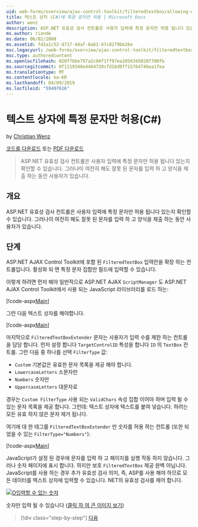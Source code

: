 ```yaml
---
uid: web-forms/overview/ajax-control-toolkit/filteredtextbox/allowing-only-certain-characters-in-a-text-box-cs
title: 텍스트 상자 (C#)에 특정 문자만 허용 | Microsoft Docs
author: wenz
description: ASP.NET 유효성 검사 컨트롤은 사용자 입력에 특정 문자만 허용 됩니다 있는지 확인할 수 있습니다. 그러나이 여전히 해도 사용자 입력 으로부터 잘못 된...
ms.author: riande
ms.date: 06/02/2008
ms.assetid: fd2a1c52-d717-44af-8a61-67c8279bb26e
msc.legacyurl: /web-forms/overview/ajax-control-toolkit/filteredtextbox/allowing-only-certain-characters-in-a-text-box-cs
msc.type: authoredcontent
ms.openlocfilehash: 020f7bbe797a2c04f1ff97ea2056345028f700fb
ms.sourcegitcommit: 0f1119340e4464720cfd16d0ff15764746ea1fea
ms.translationtype: MT
ms.contentlocale: ko-KR
ms.lasthandoff: 04/09/2019
ms.locfileid: "59407616"
---
```

# <a name="allowing-only-certain-characters-in-a-text-box-c"></a>텍스트 상자에 특정 문자만 허용(C#)

by [Christian Wenz](https://github.com/wenz)

[코드를 다운로드](http://download.microsoft.com/download/4/c/2/4c2def7a-0d23-4055-91f9-1f18504167d7/FilteredTextBox0.cs.zip) 또는 [PDF 다운로드](http://download.microsoft.com/download/b/6/a/b6ae89ee-df69-4c87-9bfb-ad1eb2b23373/filteredtextbox0CS.pdf)

> ASP.NET 유효성 검사 컨트롤은 사용자 입력에 특정 문자만 허용 됩니다 있는지 확인할 수 있습니다. 그러나이 여전히 해도 잘못 된 문자를 입력 하 고 양식을 제출 하는 동안 사용자가 있습니다.


## <a name="overview"></a>개요

ASP.NET 유효성 검사 컨트롤은 사용자 입력에 특정 문자만 허용 됩니다 있는지 확인할 수 있습니다. 그러나이 여전히 해도 잘못 된 문자를 입력 하 고 양식을 제출 하는 동안 사용자가 있습니다.

## <a name="steps"></a>단계

ASP.NET AJAX Control Toolkit에 포함 된 `FilteredTextBox` 입력란을 확장 하는 컨트롤입니다. 활성화 되 면 특정 문자 집합만 필드에 입력할 수 있습니다.

이렇게 하려면 먼저 해야 일반적으로 ASP.NET AJAX `ScriptManager` 도 ASP.NET AJAX Control Toolkit에서 사용 되는 JavaScript 라이브러리를 로드 하는:

[!code-aspx[Main](allowing-only-certain-characters-in-a-text-box-cs/samples/sample1.aspx)]

그런 다음 텍스트 상자를 해야합니다.

[!code-aspx[Main](allowing-only-certain-characters-in-a-text-box-cs/samples/sample2.aspx)]

마지막으로 `FilteredTextBoxExtender` 문자는 사용자가 입력 수를 제한 하는 컨트롤을 담당 합니다. 먼저 설정 합니다 `TargetControlID` 특성을 합니다 `ID` 의 `TextBox` 컨트롤. 그런 다음 중 하나를 선택 `FilterType` 값:

- `Custom` 기본값은 유효한 문자 목록을 제공 해야 합니다.
- `LowercaseLetters` 소문자만
- `Numbers` 숫자만
- `UppercaseLetters` 대문자로

경우는 `Custom FilterType` 사용 되는 `ValidChars` 속성 집합 이어야 하며 입력 될 수 있는 문자 목록을 제공 합니다. 그런데: 텍스트 상자에 텍스트를 붙여 넣습니다. 하려는 모든 유효 하지 않은 문자 제거 됩니다.

여기에 대 한 태그를 `FilteredTextBoxExtender` 만 숫자를 허용 하는 컨트롤 (또한 되었을 수 있는 `FilterType="Numbers"`):

[!code-aspx[Main](allowing-only-certain-characters-in-a-text-box-cs/samples/sample3.aspx)]

JavaScript가 설정 된 경우에 문자를 입력 하 고 페이지를 실행 작동 하지 않습니다. 그러나 숫자 페이지에 표시 합니다. 하지만 보호 `FilteredTextBox` 제공 완벽 아닙니다. JavaScript를 사용 하는 경우 추가 유효성 검사 의미, 즉, ASP를 사용 해야 하므로 모든 데이터를 텍스트 상자에 입력할 수 있습니다. NET의 유효성 검사를 제어 합니다.


[![O입력할 수 있는 숫자](allowing-only-certain-characters-in-a-text-box-cs/_static/image2.png)](allowing-only-certain-characters-in-a-text-box-cs/_static/image1.png)

숫자만 입력 될 수 있습니다 ([클릭 하 여 큰 이미지 보기](allowing-only-certain-characters-in-a-text-box-cs/_static/image3.png))

> [!div class="step-by-step"]
> [다음](allowing-only-certain-characters-in-a-text-box-vb.md)
